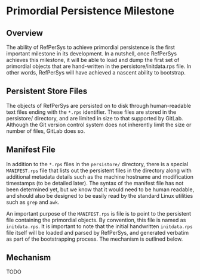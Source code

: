 # Primordial Persistence Milestone

## Overview

The ability of RefPerSys to achieve primordial persistence is the first
important milestone in its development. In a nutshell, once RefPerSys achieves
this milestone, it will be able to load and dump the first set of primordial
objects that are hand-written in the persistore/initdata.rps file. In other
words, RefPerSys will have achieved a nascent ability to bootstrap.

## Persistent Store Files

The objects of RefPerSys are persisted on to disk through human-readable text
files ending with the `*.rps` identifier. These files are stored in the
persistore/ directory, and are limited in size to that supported by GitLab.
Although the Git version control system does not inherently limit the size or
number of files, GitLab does so.

## Manifest File

In addition to the `*.rps` files in the `persistore/` directory, there is a
special `MANIFEST.rps` file that lists out the persistent files in the directory
along with additional metadata details such as the machine hostname and
modification timestamps (to be detailed later). The syntax of the manifest file
has not been determined yet, but we know that it would need to be human
readable, and should also be designed to be easily read by the standard Linux
utilities such as `grep` and `awk`.

An important purpose of the `MANIFEST.rps` is file is to point to the persistent
file containing the primordial objects. By convention, this file is named as
`initdata.rps`. It is important to note that the initial handwritten
`initdata.rps` file itself will be loaded and parsed by RefPerSys, and generated
verbatim as part of the bootstrapping process. The mechanism is outlined below.

## Mechanism

TODO

